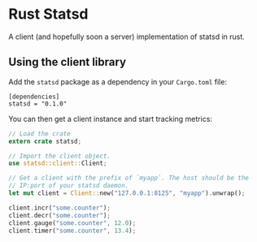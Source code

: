 # Rust Statsd

A client (and hopefully soon a server) implementation of statsd in rust.

## Using the client library

Add the `statsd` package as a dependency in your `Cargo.toml` file:

```
[dependencies]
statsd = "0.1.0"
```

You can then get a client instance and start tracking metrics:

```rust
// Load the crate
extern crate statsd;

// Import the client object.
use statsd::client::Client;

// Get a client with the prefix of `myapp`. The host should be the
// IP:port of your statsd daemon.
let mut client = Client::new("127.0.0.1:8125", "myapp").unwrap();

client.incr("some.counter");
client.decr("some.counter");
client.gauge("some.counter", 12.0);
client.timer("some.counter", 13.4);
```
